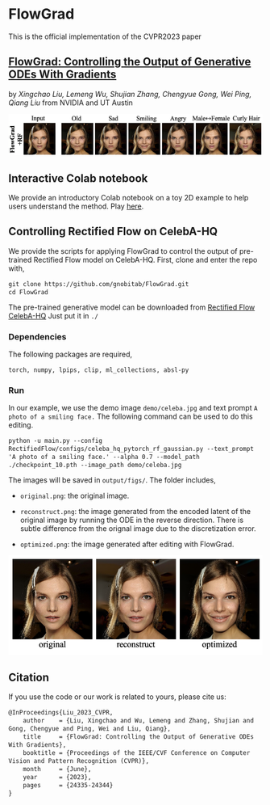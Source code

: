 # FlowGrad

This is the official implementation of the CVPR2023 paper
## [FlowGrad: Controlling the Output of Generative ODEs With Gradients](https://openaccess.thecvf.com/content/CVPR2023/html/Liu_FlowGrad_Controlling_the_Output_of_Generative_ODEs_With_Gradients_CVPR_2023_paper.html) 
by *Xingchao Liu, Lemeng Wu, Shujian Zhang, Chengyue Gong, Wei Ping, Qiang Liu* from NVIDIA and UT Austin

![](github_misc/fig1.png)

## Interactive Colab notebook

We provide an introductory Colab notebook on a toy 2D example to help users understand the method. Play [here](https://colab.research.google.com/drive/1rx3-WbC6yyx1jnES3xVQ0b463xfihFJU?usp=sharing).

## Controlling Rectified Flow on CelebA-HQ

We provide the scripts for applying FlowGrad to control the output of pre-trained Rectified Flow model on CelebA-HQ.
First, clone and enter the repo with,

```
git clone https://github.com/gnobitab/FlowGrad.git
cd FlowGrad
```

The pre-trained generative model can be downloaded from [Rectified Flow CelebA-HQ](https://drive.google.com/file/d/1ryhuJGz75S35GEdWDLiq4XFrsbwPdHnF/view?usp=sharing) 
Just put it in ``` ./ ```

### Dependencies
The following packages are required,

```
torch, numpy, lpips, clip, ml_collections, absl-py 
```

### Run
In our example, we use the demo image ```demo/celeba.jpg``` and text prompt ```A photo of a smiling face.``` The following command can be used to do this editing.

```
python -u main.py --config RectifiedFlow/configs/celeba_hq_pytorch_rf_gaussian.py --text_prompt 'A photo of a smiling face.' --alpha 0.7 --model_path ./checkpoint_10.pth --image_path demo/celeba.jpg
```

The  images will be saved in ```output/figs/```. The folder includes,

* ```original.png```: the original image.

* ```reconstruct.png```: the image generated from the encoded latent of the original image by running the ODE in the reverse direction. There is subtle difference from the orignal image due to the discretization error.

* ```optimized.png```: the image generated after editing with FlowGrad.

![](github_misc/example.png)

## Citation
If you use the code or our work is related to yours, please cite us:
```
@InProceedings{Liu_2023_CVPR,
    author    = {Liu, Xingchao and Wu, Lemeng and Zhang, Shujian and Gong, Chengyue and Ping, Wei and Liu, Qiang},
    title     = {FlowGrad: Controlling the Output of Generative ODEs With Gradients},
    booktitle = {Proceedings of the IEEE/CVF Conference on Computer Vision and Pattern Recognition (CVPR)},
    month     = {June},
    year      = {2023},
    pages     = {24335-24344}
}
```
